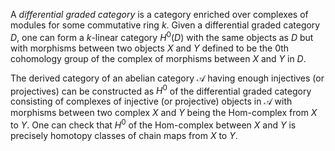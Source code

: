 A _differential graded category_ is a category enriched
over complexes of modules for some commutative ring $k$.
Given a differential graded category $D$, one can form
a $k$-linear category $H^{0}(D)$ with the same objects as $D$
but with morphisms between two objects $X$ and $Y$ defined to be the $0$th cohomology group of the complex of morphisms
between $X$ and $Y$ in $D$.

The derived category of an abelian category $\mathcal{A}$
having enough injectives (or projectives) can be constructed
as $H^{0}$ of the differential graded category consisting
of complexes of injective (or projective) objects in $\mathcal{A}$ with morphisms between two complex $X$ and $Y$ being the Hom-complex from $X$ to $Y$. One can check that
$H^{0}$ of the Hom-complex between $X$ and $Y$ is precisely
homotopy classes of chain maps from $X$ to $Y$. 